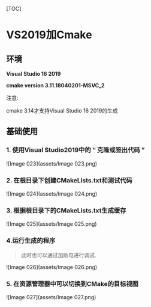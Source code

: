 [TOC]

# VS2019加Cmake

## 环境

**Visual Studio 16 2019**

**cmake version 3.11.18040201-MSVC_2**

注意:

cmake 3.14才支持Visual Studio 16 2019的生成

## 基础使用

### 1. 使用Visual Studio2019中的 “ 克隆或签出代码 ”

![Image 023](assets/Image 023.png)

### 2.  在根目录下创建CMakeLists.txt和测试代码

![Image 024](assets/Image 024.png)

### 3. 根据根目录下的CMakeLists.txt生成缓存

![Image 025](assets/Image 025.png)

### 4.运行生成的程序

> 此时也可以通过加断电进行调试.

![Image 026](assets/Image 026.png)

### 5. 在资源管理器中可以切换到CMake的目标视图

![Image 027](assets/Image 027.png)